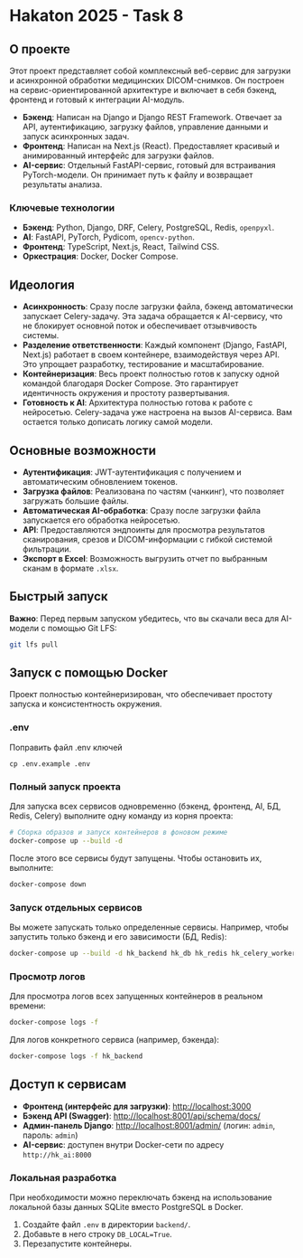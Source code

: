 # Hakaton 2025 - Task 8

## О проекте

Этот проект представляет собой комплексный веб-сервис для загрузки и асинхронной обработки медицинских DICOM-снимков. Он построен на сервис-ориентированной архитектуре и включает в себя бэкенд, фронтенд и готовый к интеграции AI-модуль.

- **Бэкенд**: Написан на Django и Django REST Framework. Отвечает за API, аутентификацию, загрузку файлов, управление данными и запуск асинхронных задач.
- **Фронтенд**: Написан на Next.js (React). Предоставляет красивый и анимированный интерфейс для загрузки файлов.
- **AI-сервис**: Отдельный FastAPI-сервис, готовый для встраивания PyTorch-модели. Он принимает путь к файлу и возвращает результаты анализа.

### Ключевые технологии

- **Бэкенд**: Python, Django, DRF, Celery, PostgreSQL, Redis, `openpyxl`.
- **AI**: FastAPI, PyTorch, Pydicom, `opencv-python`.
- **Фронтенд**: TypeScript, Next.js, React, Tailwind CSS.
- **Оркестрация**: Docker, Docker Compose.

## Идеология

- **Асинхронность**: Сразу после загрузки файла, бэкенд автоматически запускает Celery-задачу. Эта задача обращается к AI-сервису, что не блокирует основной поток и обеспечивает отзывчивость системы.
- **Разделение ответственности**: Каждый компонент (Django, FastAPI, Next.js) работает в своем контейнере, взаимодействуя через API. Это упрощает разработку, тестирование и масштабирование.
- **Контейнеризация**: Весь проект полностью готов к запуску одной командой благодаря Docker Compose. Это гарантирует идентичность окружения и простоту развертывания.
- **Готовность к AI**: Архитектура полностью готова к работе с нейросетью. Celery-задача уже настроена на вызов AI-сервиса. Вам остается только дописать логику самой модели.

## Основные возможности

- **Аутентификация**: JWT-аутентификация с получением и автоматическим обновлением токенов.
- **Загрузка файлов**: Реализована по частям (чанкинг), что позволяет загружать большие файлы.
- **Автоматическая AI-обработка**: Сразу после загрузки файла запускается его обработка нейросетью.
- **API**: Предоставляются эндпоинты для просмотра результатов сканирования, срезов и DICOM-информации с гибкой системой фильтрации.
- **Экспорт в Excel**: Возможность выгрузить отчет по выбранным сканам в формате `.xlsx`.

## Быстрый запуск

**Важно**: Перед первым запуском убедитесь, что вы скачали веса для AI-модели с помощью Git LFS:
```bash
git lfs pull
```

## Запуск с помощью Docker

Проект полностью контейнеризирован, что обеспечивает простоту запуска и консистентность окружения.


### .env
Поправить файл .env ключей

```
cp .env.example .env
```


### Полный запуск проекта

Для запуска всех сервисов одновременно (бэкенд, фронтенд, AI, БД, Redis, Celery) выполните одну команду из корня проекта:

```bash
# Сборка образов и запуск контейнеров в фоновом режиме
docker-compose up --build -d
```

После этого все сервисы будут запущены. Чтобы остановить их, выполните:
```bash
docker-compose down
```

### Запуск отдельных сервисов

Вы можете запускать только определенные сервисы. Например, чтобы запустить только бэкенд и его зависимости (БД, Redis):

```bash
docker-compose up --build -d hk_backend hk_db hk_redis hk_celery_worker
```

### Просмотр логов

Для просмотра логов всех запущенных контейнеров в реальном времени:
```bash
docker-compose logs -f
```

Для логов конкретного сервиса (например, бэкенда):
```bash
docker-compose logs -f hk_backend
```

## Доступ к сервисам

- **Фронтенд (интерфейс для загрузки)**: [http://localhost:3000](http://localhost:3000)
- **Бэкенд API (Swagger)**: [http://localhost:8001/api/schema/docs/](http://localhost:8001/api/schema/docs/)
- **Админ-панель Django**: [http://localhost:8001/admin/](http://localhost:8001/admin/) (логин: `admin`, пароль: `admin`)
- **AI-сервис**: доступен внутри Docker-сети по адресу `http://hk_ai:8000`

### Локальная разработка

При необходимости можно переключать бэкенд на использование локальной базы данных SQLite вместо PostgreSQL в Docker.

1.  Создайте файл `.env` в директории `backend/`.
2.  Добавьте в него строку `DB_LOCAL=True`.
3.  Перезапустите контейнеры.